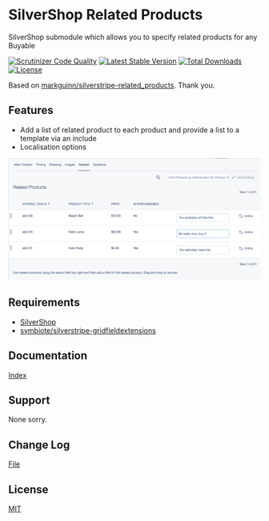 # SilverShop Related Products
SilverShop submodule which allows you to specify related products for any Buyable

[![Scrutinizer Code Quality](https://scrutinizer-ci.com/g/antonythorpe/silvershop-relatedproducts/badges/quality-score.png?b=master)](https://scrutinizer-ci.com/g/antonythorpe/silvershop-relatedproducts/?branch=master)
[![Latest Stable Version](https://poser.pugx.org/antonythorpe/silvershop-relatedproducts/v/stable)](https://packagist.org/packages/antonythorpe/silvershop-relatedproducts)
[![Total Downloads](https://poser.pugx.org/antonythorpe/silvershop-relatedproducts/downloads)](https://packagist.org/packages/antonythorpe/silvershop-relatedproducts)
[![License](https://poser.pugx.org/antonythorpe/silvershop-relatedproducts/license)](https://packagist.org/packages/antonythorpe/silvershop-relatedproducts)

Based on [markguinn/silverstripe-related_products](https://github.com/markguinn/silverstripe-related_products).  Thank you.

## Features
* Add a list of related product to each product and provide a list to a template via an include
* Localisation options

![CMS Image](./docs/en/cms.png)

## Requirements
* [SilverShop](https://github.com/silvershop/silvershop-core)
* [symbiote/silverstripe-gridfieldextensions](https://github.com/symbiote/silverstripe-gridfieldextensions)

## Documentation
[Index](/docs/en/index.md)

## Support
None sorry.

## Change Log
[File](changelog.md)

## License
[MIT](LICENSE)
